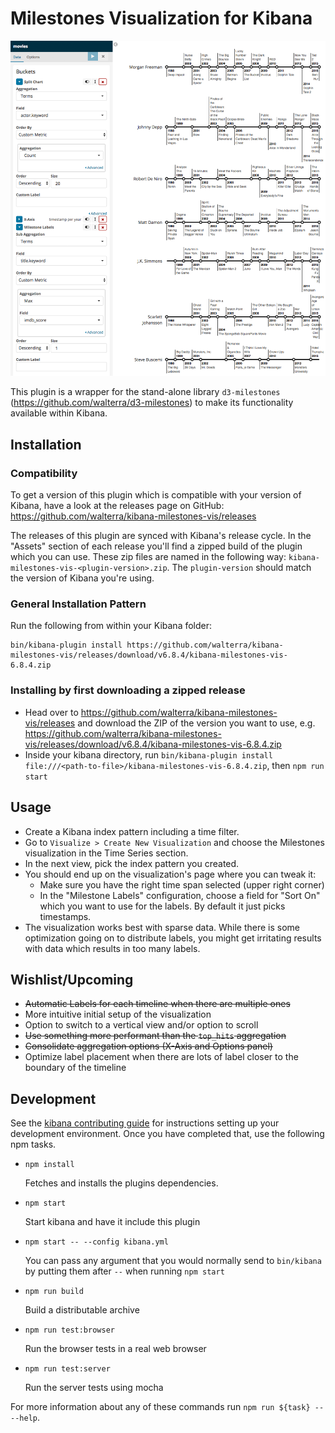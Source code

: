 # Milestones Visualization for Kibana

![Movie Timelines](resources/kibana-milestones-vis.png)

This plugin is a wrapper for the stand-alone library `d3-milestones` (https://github.com/walterra/d3-milestones) to make its functionality available within Kibana.

## Installation

### Compatibility

To get a version of this plugin which is compatible with your version of Kibana, have a look at the releases page on GitHub: https://github.com/walterra/kibana-milestones-vis/releases

The releases of this plugin are synced with Kibana's release cycle. In the "Assets" section of each release you'll find a zipped build of the plugin which you can use. These zip files are named in the following way: `kibana-milestones-vis-<plugin-version>.zip`. The `plugin-version` should match the version of Kibana you're using.

### General Installation Pattern

Run the following from within your Kibana folder:

```
bin/kibana-plugin install https://github.com/walterra/kibana-milestones-vis/releases/download/v6.8.4/kibana-milestones-vis-6.8.4.zip
```

### Installing by first downloading a zipped release

- Head over to https://github.com/walterra/kibana-milestones-vis/releases and download the ZIP of the version you want to use, e.g. https://github.com/walterra/kibana-milestones-vis/releases/download/v6.8.4/kibana-milestones-vis-6.8.4.zip
- Inside your kibana directory, run `bin/kibana-plugin install file:///<path-to-file>/kibana-milestones-vis-6.8.4.zip`, then `npm run start`


## Usage

- Create a Kibana index pattern including a time filter.
- Go to `Visualize > Create New Visualization` and choose the Milestones visualization in the Time Series section.
- In the next view, pick the index pattern you created.
- You should end up on the visualization's page where you can tweak it:
  - Make sure you have the right time span selected (upper right corner)
  - In the "Milestone Labels" configuration, choose a field for "Sort On" which you want to use for the labels. By default it just picks timestamps.
- The visualization works best with sparse data. While there is some optimization going on to distribute labels, you might get irritating results with data which results in too many labels.

## Wishlist/Upcoming

- ~~Automatic Labels for each timeline when there are multiple ones~~
- More intuitive initial setup of the visualization
- Option to switch to a vertical view and/or option to scroll
- ~~Use something more performant than the `top_hits` aggregation~~
- ~~Consolidate aggregation options (X-Axis and Options panel)~~
- Optimize label placement when there are lots of label closer to the boundary of the timeline

## Development

See the [kibana contributing guide](https://github.com/elastic/kibana/blob/master/CONTRIBUTING.md) for instructions setting up your development environment. Once you have completed that, use the following npm tasks.

  - `npm install`

    Fetches and installs the plugins dependencies.

  - `npm start`

    Start kibana and have it include this plugin

  - `npm start -- --config kibana.yml`

    You can pass any argument that you would normally send to `bin/kibana` by putting them after `--` when running `npm start`

  - `npm run build`

    Build a distributable archive

  - `npm run test:browser`

    Run the browser tests in a real web browser

  - `npm run test:server`

    Run the server tests using mocha

For more information about any of these commands run `npm run ${task} -- --help`.
